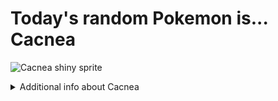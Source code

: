 # Today's random Pokemon is... Cacnea

![Cacnea shiny sprite](https://raw.githubusercontent.com/PokeAPI/sprites/master/sprites/pokemon/shiny/331.png)

<details>
<summary>Additional info about Cacnea</summary>

| srpite type | image |
|------|------|
| back_default | ![Cacnea back_default sprite](https://raw.githubusercontent.com/PokeAPI/sprites/master/sprites/pokemon/back/331.png) |
| back_shiny | ![Cacnea back_shiny sprite](https://raw.githubusercontent.com/PokeAPI/sprites/master/sprites/pokemon/back/shiny/331.png) |
| front_default | ![Cacnea front_default sprite](https://raw.githubusercontent.com/PokeAPI/sprites/master/sprites/pokemon/331.png) | </details>